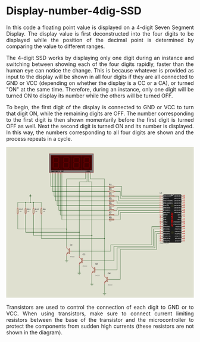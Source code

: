 # Display-number-4dig-SSD

<p align="justify">In this code a floating point value is displayed on a 4-digit Seven Segment Display. The display value is first deconstructed into the four digits to be 
displayed while the position of the decimal point is determined by comparing the value to different ranges.</p>
<p align="justify">The 4-digit SSD works by displaying only one digit during an instance and switching between showing each of the four digits rapidly, faster than the human eye 
can notice the change. This is because whatever is provided as input to the display will be shown in all four digits if they are all connected to GND or VCC (depending on whether
the display is a CC or a CA), or turned "ON" at the same time. Therefore, during an instance, only one digit will be turned ON to display its number while the others will be 
turned OFF.</p>
<p align="justify">To begin, the first digit of the display is connected to GND or VCC  to turn that digit ON, while the remaining digits are OFF. The number corresponding to the 
first digit is then shown momentarily before the first digit is turned OFF as well. Next the second digit is turned ON and its number is displayed. In this way, the numbers 
corresponding to all four digits are shown and the process repeats in a cycle.</p>

![Circuit diagram](https://github.com/asitha-navaratne/Display-number-4dig-SSD/blob/master/4digSSD.jpg?raw=true)

<p align="justify">Transistors are used to control the connection of each digit to GND or to VCC. When using transistors, make sure to connect current limiting resistors between
the base of the transistor and the microcontroller to protect the components from sudden high currents (these resistors are not shown in the diagram).</p>
